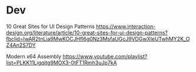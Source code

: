 # Dev

10 Great Sites for UI Design Patterns 
https://www.interaction-design.org/literature/article/10-great-sites-for-ui-design-patterns?fbclid=IwAR2tnLia9MwKOCJHfl6g0Nz3MsfaUGcJ9VDGwXIeUTwhMY2K_OZ4An2S7DY

Modern x64 Assembly
https://www.youtube.com/playlist?list=PLKK11Ligqitg9MOX3-0tFT1Rmh3uJp7kA
